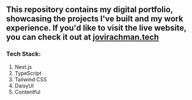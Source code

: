 ## This repository contains my digital portfolio, showcasing the projects I've built and my work experience. If you'd like to visit the live website, you can check it out at [jovirachman.tech](https://jovirachman.tech/)

### Tech Stack:
1. Next.js
2. TypeScript
3. Tailwind CSS
4. DaisyUI
5. Contentful

